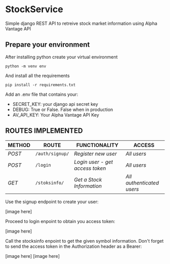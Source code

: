 # StockService

Simple django REST API to retreive stock market information using Alpha Vantage API

## Prepare your environment

After installing python create your virtual environment

`python -m venv env`

And install all the requirements

`pip install -r requirements.txt`

Add an .env file that contains your:
* SECRET_KEY: your django api secret key
* DEBUG: True or False. False when in production
* AV_API_KEY: Your Alpha Vantage API Key

## ROUTES IMPLEMENTED

| METHOD | ROUTE | FUNCTIONALITY |ACCESS|
| ------- | ----- | ------------- | ------------- |
| *POST* | ```/auth/signup/``` | _Register new user_| _All users_|
| *POST* | ```/login``` | _Login user - get access token_| _All users_|
| *GET* | ```/stoksinfo/``` | _Get a Stock Information_| _All authenticated users_|


Use the signup endpoint to create your user:

[image here]

Proceed to login enpoint to obtain you access token:

[image here]

Call the stocksinfo enpoint to get the given symbol information. Don't forget to send the access token in the Authorization header as a Bearer:

[image here]
[image here]

